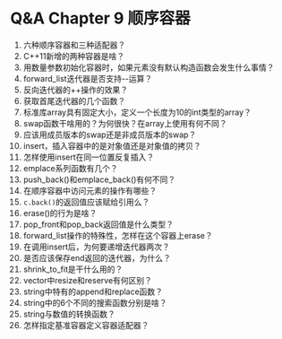 # Q&A Chapter 9 顺序容器

1. 六种顺序容器和三种适配器？
2. C++11新增的两种容器是啥？
3. 用数量参数初始化容器时，如果元素没有默认构造函数会发生什么事情？
4. forward_list迭代器是否支持--运算？
5. 反向迭代器的++操作的效果？
6. 获取首尾迭代器的几个函数？
7. 标准库array具有固定大小，定义一个长度为10的int类型的array？
8. swap函数干啥用的？为何很快？在array上使用有何不同？
9. 应该用成员版本的swap还是非成员版本的swap？
10. insert，插入容器中的是对象值还是对象值的拷贝？
11. 怎样使用insert在同一位置反复插入？
12. emplace系列函数有几个？
13. push_back()和emplace_back()有何不同？
14. 在顺序容器中访问元素的操作有哪些？
15. `c.back()`的返回值应该赋给引用么？
16. erase()的行为是啥？
17. pop_front和pop_back返回值是什么类型？
18. forward_list操作的特殊性，怎样在这个容器上erase？
19. 在调用insert后，为何要递增迭代器两次？
20. 是否应该保存end返回的迭代器，为什么？
21. shrink_to_fit是干什么用的？
22. vector中resize和reserve有何区别？
23. string中特有的append和replace函数？
24. string中的6个不同的搜索函数分别是啥？
25. string与数值的转换函数？
26. 怎样指定基准容器定义容器适配器？